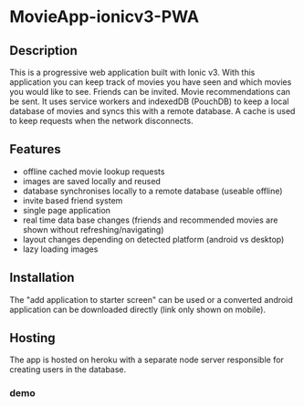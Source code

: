 # MovieApp-ionicv3-PWA

## Description
This is a progressive web application built with Ionic v3. With this application you can keep track of movies you have seen and which movies you would like to see. Friends can be invited. Movie recommendations can be sent. 
It uses service workers and indexedDB (PouchDB) to keep a local database of movies and syncs this with a remote database.
A cache is used to keep requests when the network disconnects.

## Features
* offline cached movie lookup requests
* images are saved locally and reused
* database synchronises locally to a remote database (useable offline)
* invite based friend system
* single page application
* real time data base changes (friends and recommended movies are shown without refreshing/navigating)
* layout changes depending on detected platform (android vs desktop)
* lazy loading images

## Installation
The "add application to starter screen" can be used or a converted android application can be downloaded directly (link only shown on mobile). 

## Hosting
The app is hosted on heroku with a separate node server responsible for creating users in the database. 

### demo

